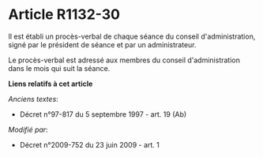# Article R1132-30

Il est établi un procès-verbal de chaque séance du conseil d'administration, signé par le président de séance et par un
administrateur. 

Le procès-verbal est adressé aux membres du conseil d'administration dans le mois qui suit la séance.

**Liens relatifs à cet article**

_Anciens textes_:

  - Décret n°97-817 du 5 septembre 1997 - art. 19 (Ab)

_Modifié par_:

  - Décret n°2009-752 du 23 juin 2009 - art. 1
